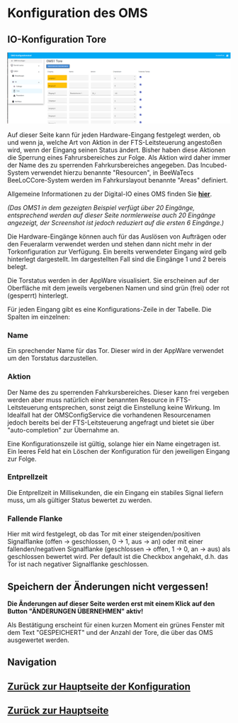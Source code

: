 # Konfiguration des OMS
## IO-Konfiguration Tore
![Tore](./iogates.PNG?raw=true "Tore konfigurieren")

Auf dieser Seite kann für jeden Hardware-Eingang festgelegt werden, ob und wenn ja, welche Art von Aktion in der FTS-Leitsteuerung angestoßen wird, wenn der Eingang seinen Status ändert. Bisher haben diese Aktionen die Sperrung eines Fahrursbereiches zur Folge. Als Aktion wird daher immer der Name des zu sperrenden Fahrkursbereiches angegeben. Das Incubed-System verwendet hierzu benannte "Resourcen", in BeeWaTecs BeeLoCCore-System werden im Fahrkurslayout benannte "Areas" definiert. 

Allgemeine Informationen zu der Digital-IO eines OMS finden Sie [**hier**](./configuration_iogeneral.md).

*(Das OMS1 in dem gezeigten Beispiel verfügt über 20 Eingänge, entsprechend werden auf dieser Seite normlerweise auch 20 Eingänge angezeigt, der Screenshot ist jedoch reduziert auf die ersten 6 Eingänge.)*

Die Hardware-Eingänge können auch für das Auslösen von Aufträgen oder den Feueralarm verwendet werden und stehen dann nicht mehr in der Torkonfiguration zur Verfügung. Ein bereits verwendeter Eingang wird gelb hinterlegt dargestellt. Im dargestellten Fall sind die Eingänge 1 und 2 bereis belegt. 

Die Torstatus werden in der AppWare visualisiert. Sie erscheinen auf der Oberfläche mit dem jeweils vergebenen Namen und sind grün (frei) oder rot (gesperrt) hinterlegt.

Für jeden Eingang gibt es eine Konfigurations-Zeile in der Tabelle. Die Spalten im einzelnen:

### Name
Ein sprechender Name für das Tor. Dieser wird in der AppWare verwendet um den Torstatus darzustellen.

### Aktion
Der Name des zu sperrenden Fahrkursbereiches. Dieser kann frei vergeben werden aber muss natürlich einer benannten Resource in FTS-Leitsteuerung entsprechen, sonst zeigt die Einstellung keine Wirkung. Im Idealfall hat der OMSConfigService die vorhandenen Resourcenamen jedoch bereits bei der FTS-Leitsteuerung angefragt und bietet sie über "auto-completion" zur Übernahme an.

Eine Konfigurationszeile ist gültig, solange hier ein Name eingetragen ist. Ein leeres Feld hat ein Löschen der Konfiguration für den jeweiligen Eingang zur Folge.

### Entprellzeit
Die Entprellzeit in Millisekunden, die ein Eingang ein stabiles Signal liefern muss, um als gültiger Status bewertet zu werden. 

### Fallende Flanke
Hier mit wird festgelegt, ob das Tor mit einer steigenden/positiven Signalflanke (offen -> geschlossen, 0 -> 1, aus -> an) oder mit einer fallenden/negativen Signalflanke (geschlossen -> offen, 1 -> 0, an -> aus) als geschlossen bewertet wird. Per default ist die Checkbox angehakt, d.h. das Tor ist nach negativer Signalflanke geschlossen.

## Speichern der Änderungen nicht vergessen!

**Die Änderungen auf dieser Seite werden erst mit einem Klick auf den Button "ÄNDERUNGEN ÜBERNEHMEN" aktiv!**

Als Bestätigung erscheint für einen kurzen Moment ein grünes Fenster mit dem Text "GESPEICHERT" und der Anzahl der Tore, die über das OMS ausgewertet werden.


## Navigation
## [Zurück zur Hauptseite der Konfiguration](./configuration_main.md)
## [Zurück zur Hauptseite](../README.md)